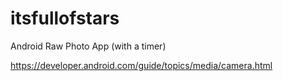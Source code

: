 # itsfullofstars
Android Raw Photo App (with a timer)


https://developer.android.com/guide/topics/media/camera.html